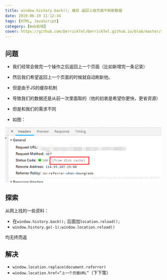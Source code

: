 ```yaml
---
title: window.history.back(); 缓存 返回上级页面不刷新数据
date: 2019-06-19 11:12:34
tags: [HTML, JavaScript]
category: [Web前端]
cover: https://github.com/DerrickTel/DerrickTel.github.io/blob/master/img/cover/history.jpeg?raw=true
---
```


## 问题

 - 我们经常会做完一个操作之后返回上一个页面（比如新增完一条记录）

 - 然后我们希望返回上一个页面的时候就自动刷新他。
 - 但是由于JS的缓存机制
 - 导致我们的数据还是从前一次里面取的（他的初衷是希望你更快，更省资源）
 - 但是和我们的需求不同
 - 如图：

![在这里插入图片描述](https://github.com/DerrickTel/DerrickTel.github.io/blob/master/img/window.history.back();%20%E7%BC%93%E5%AD%98%20%E8%BF%94%E5%9B%9E%E4%B8%8A%E7%BA%A7%E9%A1%B5%E9%9D%A2%E4%B8%8D%E5%88%B7%E6%96%B0%E6%95%B0%E6%8D%AE/20190318092239845.png?raw=true)

## 探索
从网上找的一些资料：

 - 在`window.history.back();` 后面加`location.reload();`
 - `window.history.go(-1);window.location.reload()`

均无终而返

## 解决

 - `window.location.replace(document.referrer)`
 - `window.location.href=“上一个页面URL”`（下下策）

